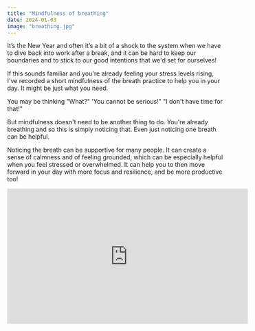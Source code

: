 ```yaml
---
title: "Mindfulness of breathing"
date: 2024-01-03
image: "breathing.jpg"
---
```

It’s the New Year and often it’s a bit of a shock to the system when we have to dive back into work after a break, and it can be hard to keep our boundaries and to stick to our good intentions that we'd set for ourselves!

If this sounds familiar and you're already feeling your stress levels rising, I've recorded a short mindfulness of the breath practice to help you in your day. It might be just what you need. 

  
You may be thinking "What?" 'You cannot be serious!" "I don't have time for that!"

  
But mindfulness doesn't need to be another thing to do. You're already breathing and so this is simply noticing that. Even just noticing one breath can be helpful.

  
Noticing the breath can be supportive for many people. It can create a sense of calmness and of feeling grounded, which can be especially helpful when you feel stressed or overwhelmed. It can help you to then move forward in your day with more focus and resilience, and be more productive too!

<iframe width="560" height="315" src="https://www.youtube.com/embed/6J5T8-VDYx4?si=ho8GRnJwH_sLXkrg" title="YouTube video player" frameborder="0" allow="accelerometer; autoplay; clipboard-write; encrypted-media; gyroscope; picture-in-picture; web-share" referrerpolicy="strict-origin-when-cross-origin" allowfullscreen></iframe>